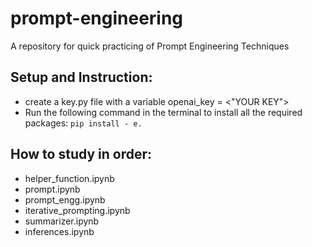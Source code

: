 # prompt-engineering
A repository for quick practicing of Prompt Engineering Techniques

## Setup and Instruction:
- create a key.py file with a variable openai_key = <"YOUR KEY">
- Run the following command in the terminal to install all the required packages:
```pip install - e.```

## How to study in order: 
- helper_function.ipynb
- prompt.ipynb
- prompt_engg.ipynb
- iterative_prompting.ipynb
- summarizer.ipynb
- inferences.ipynb
